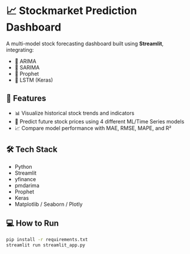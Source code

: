 # 📈 Stockmarket Prediction Dashboard

A multi-model stock forecasting dashboard built using **Streamlit**, integrating:

- 🔹 ARIMA
- 🔹 SARIMA
- 🔹 Prophet
- 🔹 LSTM (Keras)

## 🚀 Features

- 📊 Visualize historical stock trends and indicators
- 🧠 Predict future stock prices using 4 different ML/Time Series models
- 📈 Compare model performance with MAE, RMSE, MAPE, and R²

## 🛠️ Tech Stack

- Python
- Streamlit
- yfinance
- pmdarima
- Prophet
- Keras
- Matplotlib / Seaborn / Plotly

## 💻 How to Run

```bash
pip install -r requirements.txt
streamlit run streamlit_app.py
